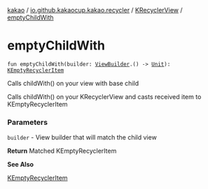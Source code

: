 [kakao](../../index.md) / [io.github.kakaocup.kakao.recycler](../index.md) / [KRecyclerView](index.md) / [emptyChildWith](./empty-child-with.md)

# emptyChildWith

`fun emptyChildWith(builder: `[`ViewBuilder`](../../io.github.kakaocup.kakao.common.builders/-view-builder/index.md)`.() -> `[`Unit`](https://kotlinlang.org/api/latest/jvm/stdlib/kotlin/-unit/index.html)`): `[`KEmptyRecyclerItem`](../-k-empty-recycler-item/index.md)

Calls childWith() on your view with base child

Calls childWith() on your KRecyclerView and casts received item to KEmptyRecyclerItem

### Parameters

`builder` - View builder that will match the child view

**Return**
Matched KEmptyRecyclerItem

**See Also**

[KEmptyRecyclerItem](../-k-empty-recycler-item/index.md)

